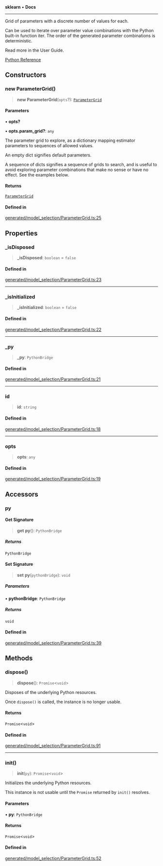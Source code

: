 **sklearn** • **Docs**

***

Grid of parameters with a discrete number of values for each.

Can be used to iterate over parameter value combinations with the Python built-in function iter. The order of the generated parameter combinations is deterministic.

Read more in the User Guide.

[Python Reference](https://scikit-learn.org/stable/modules/generated/sklearn.model_selection.ParameterGrid.html)

## Constructors

### new ParameterGrid()

> **new ParameterGrid**(`opts`?): [`ParameterGrid`](ParameterGrid.md)

#### Parameters

• **opts?**

• **opts.param\_grid?**: `any`

The parameter grid to explore, as a dictionary mapping estimator parameters to sequences of allowed values.

An empty dict signifies default parameters.

A sequence of dicts signifies a sequence of grids to search, and is useful to avoid exploring parameter combinations that make no sense or have no effect. See the examples below.

#### Returns

[`ParameterGrid`](ParameterGrid.md)

#### Defined in

[generated/model\_selection/ParameterGrid.ts:25](https://github.com/transitive-bullshit/scikit-learn-ts/blob/0c1bb72d9c175bd83cea17bef83f84e3230eb739/packages/sklearn/src/generated/model_selection/ParameterGrid.ts#L25)

## Properties

### \_isDisposed

> **\_isDisposed**: `boolean` = `false`

#### Defined in

[generated/model\_selection/ParameterGrid.ts:23](https://github.com/transitive-bullshit/scikit-learn-ts/blob/0c1bb72d9c175bd83cea17bef83f84e3230eb739/packages/sklearn/src/generated/model_selection/ParameterGrid.ts#L23)

***

### \_isInitialized

> **\_isInitialized**: `boolean` = `false`

#### Defined in

[generated/model\_selection/ParameterGrid.ts:22](https://github.com/transitive-bullshit/scikit-learn-ts/blob/0c1bb72d9c175bd83cea17bef83f84e3230eb739/packages/sklearn/src/generated/model_selection/ParameterGrid.ts#L22)

***

### \_py

> **\_py**: `PythonBridge`

#### Defined in

[generated/model\_selection/ParameterGrid.ts:21](https://github.com/transitive-bullshit/scikit-learn-ts/blob/0c1bb72d9c175bd83cea17bef83f84e3230eb739/packages/sklearn/src/generated/model_selection/ParameterGrid.ts#L21)

***

### id

> **id**: `string`

#### Defined in

[generated/model\_selection/ParameterGrid.ts:18](https://github.com/transitive-bullshit/scikit-learn-ts/blob/0c1bb72d9c175bd83cea17bef83f84e3230eb739/packages/sklearn/src/generated/model_selection/ParameterGrid.ts#L18)

***

### opts

> **opts**: `any`

#### Defined in

[generated/model\_selection/ParameterGrid.ts:19](https://github.com/transitive-bullshit/scikit-learn-ts/blob/0c1bb72d9c175bd83cea17bef83f84e3230eb739/packages/sklearn/src/generated/model_selection/ParameterGrid.ts#L19)

## Accessors

### py

#### Get Signature

> **get** **py**(): `PythonBridge`

##### Returns

`PythonBridge`

#### Set Signature

> **set** **py**(`pythonBridge`): `void`

##### Parameters

• **pythonBridge**: `PythonBridge`

##### Returns

`void`

#### Defined in

[generated/model\_selection/ParameterGrid.ts:39](https://github.com/transitive-bullshit/scikit-learn-ts/blob/0c1bb72d9c175bd83cea17bef83f84e3230eb739/packages/sklearn/src/generated/model_selection/ParameterGrid.ts#L39)

## Methods

### dispose()

> **dispose**(): `Promise`\<`void`\>

Disposes of the underlying Python resources.

Once `dispose()` is called, the instance is no longer usable.

#### Returns

`Promise`\<`void`\>

#### Defined in

[generated/model\_selection/ParameterGrid.ts:91](https://github.com/transitive-bullshit/scikit-learn-ts/blob/0c1bb72d9c175bd83cea17bef83f84e3230eb739/packages/sklearn/src/generated/model_selection/ParameterGrid.ts#L91)

***

### init()

> **init**(`py`): `Promise`\<`void`\>

Initializes the underlying Python resources.

This instance is not usable until the `Promise` returned by `init()` resolves.

#### Parameters

• **py**: `PythonBridge`

#### Returns

`Promise`\<`void`\>

#### Defined in

[generated/model\_selection/ParameterGrid.ts:52](https://github.com/transitive-bullshit/scikit-learn-ts/blob/0c1bb72d9c175bd83cea17bef83f84e3230eb739/packages/sklearn/src/generated/model_selection/ParameterGrid.ts#L52)
